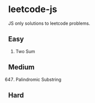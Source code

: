 # leetcode-js
JS only solutions to leetcode problems.

## Easy

1. Two Sum

## Medium

647. Palindromic Substring

## Hard
